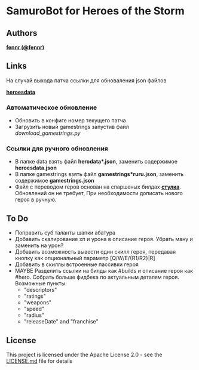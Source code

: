 # SamuroBot for Heroes of the Storm

## Authors

 **[fennr (@fennr)](fennr.github.io/)**

## Links

На случай выхода патча ссылки для обноваления json файлов

 **[heroesdata](https://github.com/HeroesToolChest/heroes-data/tree/master/heroesdata)**
### Автоматическое обновление
* Обновить в конфиге номер текущего патча
* Загрузить новый gamestrings запустив файл *download_gamestrings.py*
### Ссылки для ручного обновления
* В папке data взять файл __herodata*.json__, заменить содержимое **heroesdata.json**
* В папке gamestrings взять файл __gamestrings*ruru.json__, заменить содержимое **gamestrings.json**
* Файл с переводом геров основан на спаршеных билдах **[стулка](https://vk.com/@st_lk-builds-roles)**. Обновлений он не требует, При необходимости дописать нового героя в ручную.

## To Do

* Поправить суб таланты шапки абатура
* Добавить скалирование хп и урона в описание героя. Убрать ману и заменить на урон?
* Добавить возможность вывести один скилл героя, передавая кнопку как опциональный параметр [Q/W/E/{R1/R2}|R]
* Добавить в скиллы встроенные пассивки героя
* MAYBE Разделить ссылки на билды как #builds и описание героя как #hero. 
Собрать больше фидбека по актуальным деталям героя. Возможные пункты:
    - "descriptors"
    - "ratings"
    - "weapons"
    - "speed"
    - "radius"
    - "releaseDate" and "franchise"

## License

This project is licensed under the Apache License 2.0 - see the [LICENSE.md](LICENSE.md) file for details
